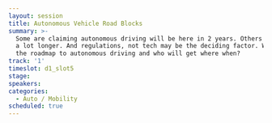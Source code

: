 ```yaml
---
layout: session
title: Autonomous Vehicle Road Blocks
summary: >-
  Some are claiming autonomous driving will be here in 2 years. Others say it’s
  a lot longer. And regulations, not tech may be the deciding factor. What is
  the roadmap to autonomous driving and who will get where when?
track: '1'
timeslot: d1_slot5
stage:
speakers:
categories:
  - Auto / Mobility
scheduled: true
---
```


